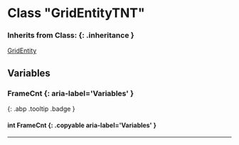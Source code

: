# Class "GridEntityTNT"
### Inherits from Class: {: .inheritance }
[GridEntity](GridEntity.md)
## Variables
### FrameCnt {: aria-label='Variables' }
[ ](#){: .abp .tooltip .badge }
#### int FrameCnt  {: .copyable aria-label='Variables' }

___ 
